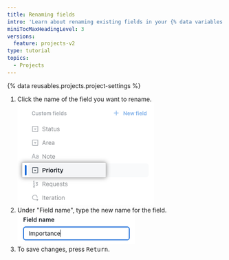 ```yaml
---
title: Renaming fields
intro: 'Learn about renaming existing fields in your {% data variables.projects.project_v2 %}.'
miniTocMaxHeadingLevel: 3
versions:
  feature: projects-v2
type: tutorial
topics:
  - Projects
---
```


{% data reusables.projects.project-settings %}
1. Click the name of the field you want to rename.
   ![Screenshot showing an iteration field](/assets/images/help/projects-v2/select-single-select.png)
1. Under "Field name", type the new name for the field.
   ![Screenshot showing field name](/assets/images/help/projects-v2/field-rename.png)
1. To save changes, press <kbd>Return</kbd>.
